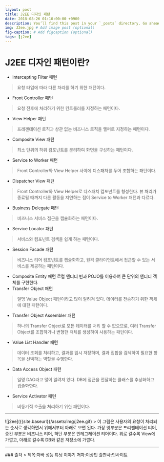 ```yaml
---
layout: post
title: J2EE 디자인 패턴
date: 2018-08-26 01:10:00:00 +0900
description: You’ll find this post in your `_posts` directory. Go ahead and edit it and re-build the site to see your changes. # Add post description (optional)
img: J2ee.jpg # Add image post (optional)
fig-caption: # Add figcaption (optional)
tags: [j2ee]
---
```

# J2EE 디자인 패턴이란?
* Intercepting Filter 패턴
> 요청 타입에 따라 다른 처리를 하기 위한 패턴이다.
* Front Controller 패턴
> 요청 전후에 처리하기 위한 컨트롤러를 지정하는 패턴이다.
* View Helper 패턴
> 프레젠테이션 로직과 상관 없는 비즈니스 로직을 헬퍼로 지정하는 패턴이다.
* Composite View 패턴
> 최소 단위의 하위 컴포넌트를 분리하여 화면을 구성하는 패턴이다.
* Service to Worker 패턴
> Front Controller와 View Helper 사이에 디스패처를 두어 조합하는 패턴이다.
* Dispatcher View 패턴
> Front Controller와 View Helper로 디스패치 컴포넌트를 형성한다. 뷰 처리가 종료될 때까지 다른 활동을 지연하는 점이 Service to Worker 패턴과 다르다.
* Business Delegate 패턴
> 비즈니스 서비스 접근을 캡슐화하는 패턴이다.
* Service Locator 패턴
> 서비스와 컴포넌트 검색을 쉽게 하는 패턴이다.
* Session Facade 패턴
> 비즈니스 티어 컴포넌트를 캡슐화하고, 원격 클라이언트에서 접근할 수 있는 서비스를 제공하는 패턴이다.
* Composite Entity 패턴
로컬 엔티티 빈과 POJO를 이용하여 큰 단위의 엔티티 객체를 구현한다.
* Transfer Object 패턴
> 일명 Value Object 패턴이라고 많이 알려져 있다. 데이터를 전송하기 위한 객체에 대한 패턴이다.
* Transfer Object Assembler 패턴
> 하나의 Transfer Object로 모든 데이터를 처리 할 수 없으므로, 여러 Transfer Object를 조합하거나 변형한 객체를 생성하여 사용하는 패턴이다.
* Value List Handler 패턴
> 데이터 조회를 처리하고, 결과를 임시 저장하며, 결과 집합을 검색하여 필요한 항목을 선택하는 역할을 수행한다.
* Data Access Object 패턴
> 일명 DAO라고 많이 알려져 있다. DB에 접근을 전달하는 클래스를 추상화하고 캡슐화한다.
* Service Activator 패턴
> 비동기적 호출을 처리하기 위한 패턴이다.  
<hr>
![j2ee]({{site.baseurl}}/assets/img/j2ee.gif)  
> 이 그림은 사용자의 요청이 처리되는 순서로 생각하면서 위에서부터 아래로 보면 된다.  
가장 윗부분은 프리젠테이션 티어, 중간 부분은 비즈니스 티어, 하단 부분은 인테그레이션 티어이다.  
위로 갈수록 View에 가깝고, 아래로 갈수록 DB와 같은 저장소에 가깝다.  
<hr>
### 출처
> 제목:자바 성능 튜닝 이야기  
저자:이상민  
출판사:인사이트